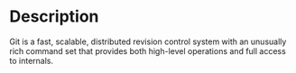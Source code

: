 # Description

Git is a fast, scalable, distributed revision control system with an unusually rich command set that provides both high-level operations and full access to internals.